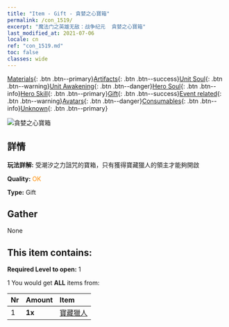 ```yaml
---
title: "Item - Gift - 貪婪之心寶箱"
permalink: /con_1519/
excerpt: "魔法门之英雄无敌：战争纪元  貪婪之心寶箱"
last_modified_at: 2021-07-06
locale: cn
ref: "con_1519.md"
toc: false
classes: wide
---
```

 [Materials](/ItemsCN/){: .btn .btn--primary}[Artifacts](/ItemsCN/Artifacts/){: .btn .btn--success}[Unit Soul](/ItemsCN/UnitSoul/){: .btn .btn--warning}[Unit Awakening](/ItemsCN/UnitAwakening/){: .btn .btn--danger}[Hero Soul](/ItemsCN/HeroSoul/){: .btn .btn--info}[Hero Skill](/ItemsCN/HeroSkill/){: .btn .btn--primary}[Gift](/ItemsCN/Gift/){: .btn .btn--success}[Event related](/ItemsCN/Events/){: .btn .btn--warning}[Avatars](/ItemsCN/Avatars/){: .btn .btn--danger}[Consumables](/ItemsCN/Consumables/){: .btn .btn--info}[Unknown](/ItemsCN/Unknown/){: .btn .btn--primary}

 ![貪婪之心寶箱](/images/t/i_907133.png)

## 詳情
 **玩法詳解:** 受潮汐之力詛咒的寶箱，只有獲得寶藏獵人的領主才能夠開啟

 **Quality:** <span style="color: #FF8C00">OK</span>

 **Type:** Gift

## Gather

  None

## This item contains:

 **Required Level to open:** 1

 1 You would get **ALL** items  from:

  | Nr | Amount |     Item    |
  |:---|:-------|:------------|
  | 1 |  **1x** | [寶藏獵人](/cn/Items/unt_274/) |  | 
